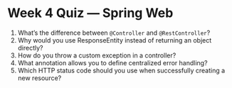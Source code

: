 # Week 4 Quiz — Spring Web

1) What’s the difference between `@Controller` and `@RestController`?  
2) Why would you use ResponseEntity instead of returning an object directly?  
3) How do you throw a custom exception in a controller?  
4) What annotation allows you to define centralized error handling?  
5) Which HTTP status code should you use when successfully creating a new resource?
